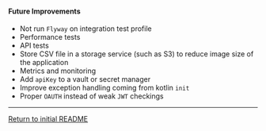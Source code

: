 #### Future Improvements

- Not run `Flyway` on integration test profile 
- Performance tests
- API tests
- Store CSV file in a storage service (such as S3) to reduce image size of the application
- Metrics and monitoring
- Add `apiKey` to a vault or secret manager
- Improve exception handling coming from kotlin `init`
- Proper `OAUTH` instead of weak `JWT` checkings
---

[Return to initial README](README.md)